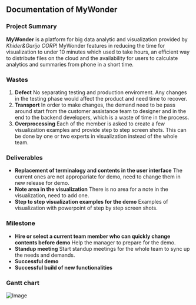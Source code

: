 ## Documentation of MyWonder

### Project Summary

**MyWonder** is a platform for big data analytic and visualization provided by _Khider&Garijo CORP_!
MyWonder features in reducing the time for visualization to under 10 minutes which used to take hours, an efficient way to distribute files on the cloud and the availability for users to calculate analytics and summaries from phone in a short time.

### Wastes
1. **Defect** No separating testing and production enviroment. Any changes in the testing phase would affect the product and need time to recover.
2. **Transport** In order to make changes, the demand need to be pass around start from the customer assistance team to designer and in the end to the backend developers, which is a waste of time in the process.
3. **Overprocessing** Each of the member is asked to create a few visualization examples and provide step to step screen shots. This can be done by one or two experts in visualization instead of the whole team.

### Deliverables
- **Replacement of terminalogy and contents in the user interface** The current ones are not appropariate for demo, need to change them in new release for demo.
- **Note area in the visualization** There is no area for a note in the visualization, need to add one.
- **Step to step visualization examples for the demo** Examples of visualization with powerpoint of step by step screen shots.

### Milestone
- **Hire or select a current team member who can quickly change contents before demo** Help the manager to prepare for the demo.
- **Standup meeting** Start standup meetings for the whole team to sync up the needs and demands.
- **Successful demo** 
- **Successful build of new functionalities** 


### Gantt chart
![Image](src)
